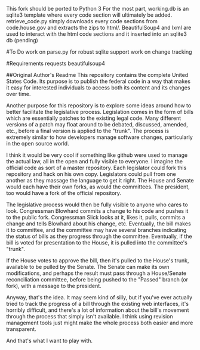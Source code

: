 This fork should be ported to Python 3
For the most part, working.db is an sqlite3 template where every code section will ultimately be added. retrieve_code.py simply downloads every code sections from code.house.gov and extracts the zips to html/. BeautifulSoup4 and lxml are used to interact with the html code sections and it inserted into an sqlite3 db (pending)



#To Do
work on parse.py for robust sqlite support
work on change tracking



#Requirements
requests
beautifulsoup4




##Original Author's Readme
This repository contains the complete United States Code.  Its purpose
is to publish the federal code in a way that makes it easy for
interested individuals to access both its content and its changes over
time.

Another purpose for this repository is to explore some ideas around
how to better facilitate the legislative process.  Legislation comes
in the form of bills which are essentially patches to the existing
legal code.  Many different versions of a patch may float around to be
debated, discussed, amended, etc., before a final version is applied
to the "trunk".  The process is extremely similar to how developers
manage software changes, particularly in the open source world.

I think it would be very cool if something like github were used to
manage the actual law, all in the open and fully visible to everyone.
I imagine the official code as sort of a master repository.  Each
legislator could fork this repository and hack on his own copy.
Legislators could pull from one another as they massage the language
to get it right.  The House and Senate would each have their own
forks, as would the committees.  The president, too would have a fork
of the official repository.

The legislative process would then be fully visible to anyone who
cares to look.  Congressman Blowhard commits a change to his code and
pushes it to the public fork.  Congressman Slick looks at it, likes
it, pulls, commits a change and tells Blowhard about his change, etc.
Eventually, the bill makes it to committee, and the committee may have
several branches indicating the status of bills as they progress
through the committee.  Eventually, if the bill is voted for
presentation to the House, it is pulled into the committee's "trunk".

If the House votes to approve the bill, then it's pulled to the
House's trunk, available to be pulled by the Senate.  The Senate can
make its own modifications, and perhaps the result must pass through a
House/Senate reconciliation committee, before being pushed to the
"Passed" branch (or fork), with a message to the president.

Anyway, that's the idea.  It may seem kind of silly, but if you've
ever actually tried to track the progress of a bill through the
existing web interfaces, it's horribly difficult, and there's a lot of
information about the bill's movement through the process that simply
isn't available.  I think using revision management tools just might
make the whole process both easier and more transparent.

And that's what I want to play with.
